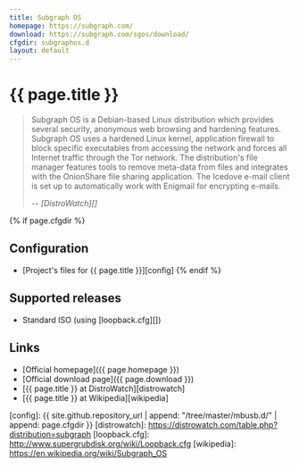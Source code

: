 ```yaml
---
title: Subgraph OS
homepage: https://subgraph.com/
download: https://subgraph.com/sgos/download/
cfgdir: subgraphos.d
layout: default
---
```


# {{ page.title }}

> Subgraph OS is a Debian-based Linux distribution which provides several
> security, anonymous web browsing and hardening features. Subgraph OS uses a
> hardened Linux kernel, application firewall to block specific executables from
> accessing the network and forces all Internet traffic through the Tor network.
> The distribution's file manager features tools to remove meta-data from files
> and integrates with the OnionShare file sharing application. The Icedove
> e-mail client is set up to automatically work with Enigmail for encrypting
> e-mails.
>
> -- <cite markdown="1">[DistroWatch][]</cite>


{% if page.cfgdir %}
## Configuration

- [Project's files for {{ page.title }}][config]
{% endif %}


## Supported releases

- Standard ISO (using [loopback.cfg][])


## Links

- [Official homepage]({{ page.homepage }})
- [Official download page]({{ page.download }})
- [{{ page.title }} at DistroWatch][distrowatch]
- [{{ page.title }} at Wikipedia][wikipedia]


[config]: {{ site.github.repository_url | append: "/tree/master/mbusb.d/" | append: page.cfgdir }}
[distrowatch]: https://distrowatch.com/table.php?distribution=subgraph
[loopback.cfg]: http://www.supergrubdisk.org/wiki/Loopback.cfg
[wikipedia]: https://en.wikipedia.org/wiki/Subgraph_OS
